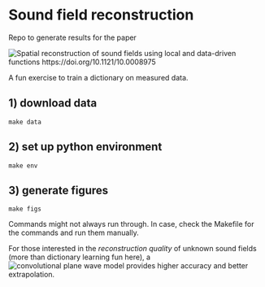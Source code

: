 # Sound field reconstruction

Repo to generate results for the paper

![Spatial reconstruction of sound fields using local and data-driven functions 
https://doi.org/10.1121/10.0008975 ](https://doi.org/10.1121/10.0008975)

A fun exercise to train a dictionary on measured data.

## 1) download data

    make data

## 2) set up python environment

    make env

## 3) generate figures

    make figs 

Commands might not always run through. In case, check the Makefile for the commands and run them manually.

For those interested in the _reconstruction quality_ of unknown sound fields (more than dictionary learning fun here), a ![convolutional plane wave model](https://github.com/manvhah/convolutional_plane_waves) provides higher accuracy and better extrapolation.
